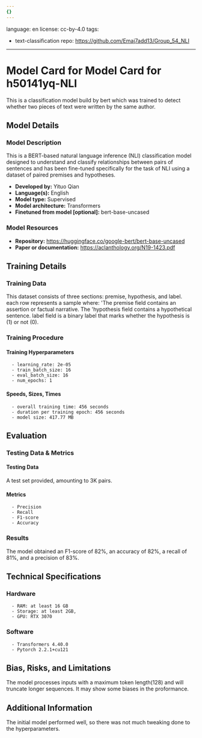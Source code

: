 ```yaml
---
{}
---
```

language: en
license: cc-by-4.0
tags:
- text-classification
repo: https://github.com/Emaj7add13/Group_54_NLI

---

# Model Card for Model Card for h50141yq-NLI

<!-- Provide a quick summary of what the model is/does. -->

This is a classification model build by bert which was trained to detect whether two pieces of text were written by the same author.


## Model Details

### Model Description

<!-- Provide a longer summary of what this model is. -->

This is a BERT-based natural language inference (NLI) classification model designed to understand and classify relationships between pairs of sentences and has been fine-tuned specifically for the task of NLI using a dataset of paired premises and hypotheses.

- **Developed by:** Yituo Qian
- **Language(s):** English
- **Model type:** Supervised
- **Model architecture:** Transformers
- **Finetuned from model [optional]:** bert-base-uncased

### Model Resources

<!-- Provide links where applicable. -->

- **Repository:** https://huggingface.co/google-bert/bert-base-uncased
- **Paper or documentation:** https://aclanthology.org/N19-1423.pdf

## Training Details

### Training Data

<!-- This is a short stub of information on the training data that was used, and documentation related to data pre-processing or additional filtering (if applicable). -->

This dataset consists of three sections: premise, hypothesis, and label. each row represents a sample where: 'The premise field contains an assertion or factual narrative. The 'hypothesis field contains a hypothetical sentence. label field is a binary label that marks whether the hypothesis is (1) or not (0).

### Training Procedure

<!-- This relates heavily to the Technical Specifications. Content here should link to that section when it is relevant to the training procedure. -->

#### Training Hyperparameters

<!-- This is a summary of the values of hyperparameters used in training the model. -->


      - learning_rate: 2e-05
      - train_batch_size: 16
      - eval_batch_size: 16
      - num_epochs: 1

#### Speeds, Sizes, Times

<!-- This section provides information about how roughly how long it takes to train the model and the size of the resulting model. -->


      - overall training time: 456 seconds
      - duration per training epoch: 456 seconds
      - model size: 417.77 MB

## Evaluation

<!-- This section describes the evaluation protocols and provides the results. -->

### Testing Data & Metrics

#### Testing Data

<!-- This should describe any evaluation data used (e.g., the development/validation set provided). -->

A test set provided, amounting to 3K pairs.

#### Metrics

<!-- These are the evaluation metrics being used. -->


      - Precision
      - Recall
      - F1-score
      - Accuracy

### Results

The model obtained an F1-score of 82%, an accuracy of 82%, a recall of 81%, and a precision of 83%.

## Technical Specifications

### Hardware


      - RAM: at least 16 GB
      - Storage: at least 2GB,
      - GPU: RTX 3070

### Software


      - Transformers 4.40.0
      - Pytorch 2.2.1+cu121

## Bias, Risks, and Limitations

<!-- This section is meant to convey both technical and sociotechnical limitations. -->

The model processes inputs with a maximum token length(128) and will truncate longer sequences.  It may show some biases in the proformance.

## Additional Information

<!-- Any other information that would be useful for other people to know. -->

The initial model performed well, so there was not much tweaking done to the hyperparameters.
